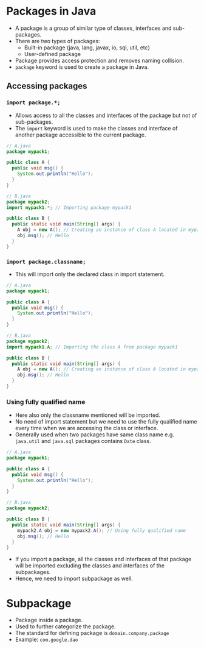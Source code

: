 # Packages in Java

- A package is a group of similar type of classes, interfaces and sub-packages.
- There are two types of packages:
  - Built-in package (java, lang, javax, io, sql, util, etc)
  - User-defined package
- Package provides access protection and removes naming collision.
- `package` keyword is used to create a package in Java.

## Accessing packages

### `import package.*;`

- Allows access to all the classes and interfaces of the package but not of sub-packages.
- The `import` keyword is used to make the classes and interface of another package accessible to the current package.

```java
// A.java
package mypack1;

public class A {
  public void msg() {
    System.out.println("Hello");
  }
}

// B.java
package mypack2;
import mypack1.*; // Importing package mypack1

public class B {
  public static void main(String[] args) {
    A obj = new A(); // Creating an instance of class A located in mypack1
    obj.msg(); // Hello
  }
}
```

### `import package.classname;`

- This will import only the declared class in import statement.

```java
// A.java
package mypack1;

public class A {
  public void msg() {
    System.out.println("Hello");
  }
}

// B.java
package mypack2;
import mypack1.A; // Importing the class A from package mypack1

public class B {
  public static void main(String[] args) {
    A obj = new A(); // Creating an instance of class A located in mypack1
    obj.msg(); // Hello
  }
}
```

### Using fully qualified name

- Here also only the classname mentioned will be imported.
- No need of import statement but we need to use the fully qualified name every time when we are accessing the class or interface.
- Generally used when two packages have same class name e.g. `java.util` and `java.sql` packages contains `Date` class.

```java
// A.java
package mypack1;

public class A {
  public void msg() {
    System.out.println("Hello");
  }
}

// B.java
package mypack2;

public class B {
  public static void main(String[] args) {
    mypack2.A obj = new mypack2.A(); // Using fully qualified name
    obj.msg(); // Hello
  }
}
```

- If you import a package, all the classes and interfaces of that package will be imported excluding the classes and interfaces of the subpackages.
- Hence, we need to import subpackage as well.

# Subpackage

- Package inside a package.
- Used to further categorize the package.
- The standard for defining package is `domain.company.package`
- Example: `com.google.dao`

